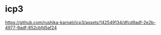 # icp3

https://github.com/rushika-karnati/icp3/assets/142549134/dfcd9adf-2e2b-4977-9adf-852cbfd5af24

